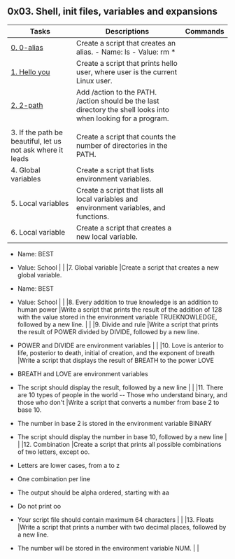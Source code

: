 ## 0x03. Shell, init files, variables and expansions

|Tasks                                    | Descriptions                                                                          | Commands                      |
|-----------------------------------------|---------------------------------------------------------------------------------------|-------------------------------|
|[0. 0-alias](0-alias)                    |Create a script that creates an alias. - Name: ls - Value: rm *                        |                               | 
|[1. Hello you](1-hello_you)              |Create a script that prints hello user, where user is the current Linux user.          |                               |
|[2. 2-path](2-path)                      | Add /action to the PATH. /action should be the last directory the shell looks into when looking for a   program.      
                                                                                                                                  |                               |
|3. If the path be beautiful, let us not ask where it leads |Create a script that counts the number of directories in the PATH.|               |                  |  
|4. Global variables       |Create a script that lists environment variables.|               |                           
|5. Local variables       |Create a script that lists all local variables and environment variables, and functions.   |                           |
|6. Local variable       |Create a script that creates a new local variable.

- Name: BEST
- Value: School             |                                   |
|7. Global variable       |Create a script that creates a new global variable.

- Name: BEST
- Value: School         |                           |
|8. Every addition to true knowledge is an addition to human power       |Write a script that prints the result of the addition of 128 with the value stored in the environment variable TRUEKNOWLEDGE, followed by a new line.              |                           |
|9. Divide and rule       |Write a script that prints the result of POWER divided by DIVIDE, followed by a new line.

- POWER and DIVIDE are environment variables              |                           |
|10. Love is anterior to life, posterior to death, initial of creation, and the exponent of breath       |Write a script that displays the result of BREATH to the power LOVE

- BREATH and LOVE are environment variables
- The script should display the result, followed by a new line     |                           |
|11. There are 10 types of people in the world  --  Those who understand binary, and those who don't       |Write a script that converts a number from base 2 to base 10.

- The number in base 2 is stored in the environment variable BINARY
- The script should display the number in base 10, followed by a new line |                           |
|12. Combination       |Create a script that prints all possible combinations of two letters, except oo.

- Letters are lower cases, from a to z
- One combination per line
- The output should be alpha ordered, starting with aa
- Do not print oo
- Your script file should contain maximum 64 characters |                          |
|13. Floats       |Write a script that prints a number with two decimal places, followed by a new line.

- The number will be stored in the environment variable NUM.         |                           |
